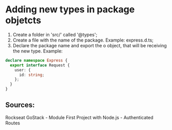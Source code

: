# Adding new types in package objetcts

1. Create a folder in 'src/' called '@types'; 
2. Create a file with the name of the package. Example: express.d.ts;
3. Declare the package name and export the o object, that will be receiving the new type. Example:
```typescript
declare namespace Express {
  export interface Request {
    user: {
      id: string;
    };
  }
}
```

## Sources:
Rockseat GoStack - Module First Project with Node.js - Authenticated Routes